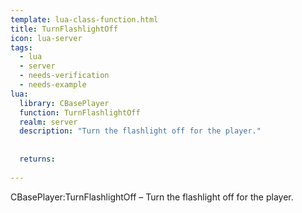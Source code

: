```yaml
---
template: lua-class-function.html
title: TurnFlashlightOff
icon: lua-server
tags:
  - lua
  - server
  - needs-verification
  - needs-example
lua:
  library: CBasePlayer
  function: TurnFlashlightOff
  realm: server
  description: "Turn the flashlight off for the player."
  
  
  returns:
    
---
```


<div class="lua__search__keywords">
CBasePlayer:TurnFlashlightOff &#x2013; Turn the flashlight off for the player.
</div>
